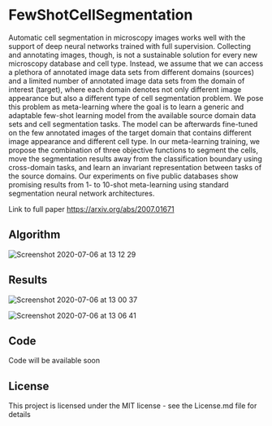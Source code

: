 # FewShotCellSegmentation

Automatic cell segmentation in microscopy images works well with the support of deep neural networks trained with full supervision. Collecting and annotating images, though, is not a sustainable solution for every new microscopy database and cell type. Instead, we assume that we can access a plethora of annotated image data sets from different domains (sources) and a limited number of annotated image data sets from the domain of interest (target), where each domain denotes not only different image appearance but also a different type of cell segmentation problem. We pose this problem as meta-learning where the goal is to learn a generic and adaptable few-shot learning model from the available source domain data sets and cell segmentation tasks. The model can be afterwards fine-tuned on the few annotated images of the target domain that contains different image appearance and different cell type. In our meta-learning training, we propose the combination of three objective functions to segment the cells, move the segmentation results away from the classification boundary using cross-domain tasks, and learn an invariant representation between tasks of the source domains. Our experiments on five public databases show promising results from 1- to 10-shot meta-learning using standard segmentation neural network architectures.

Link to full paper https://arxiv.org/abs/2007.01671
## Algorithm

![Screenshot 2020-07-06 at 13 12 29](https://user-images.githubusercontent.com/57146761/86587695-676fe580-bf8a-11ea-92c8-b11ff30dd519.png)


## Results
![Screenshot 2020-07-06 at 13 00 37](https://user-images.githubusercontent.com/57146761/86587341-b0736a00-bf89-11ea-802e-abb537784daa.png)




![Screenshot 2020-07-06 at 13 06 41](https://user-images.githubusercontent.com/57146761/86587456-ea447080-bf89-11ea-807d-8b1591d10003.png)
## Code
Code will be available soon
## License
This project is licensed under the MIT license - see the License.md file for details
